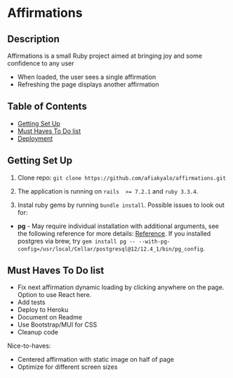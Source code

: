 # Affirmations

## Description

Affirmations is a small Ruby project aimed at bringing joy and some confidence to any user
 - When loaded, the user sees a single affirmation
 - Refreshing the page displays another affirmation

## Table of Contents
- [Getting Set Up](#getting-set-up)
- [Must Haves To Do list](#must-haves-to-do-list)
- [Deployment](#deployment)

## Getting Set Up
1. Clone repo: `git clone https://github.com/afiakyalo/affirmations.git`

2. The application is running on   `rails  >= 7.2.1` and `ruby 3.3.4`.

3. Instal ruby gems by running `bundle install`. Possible issues to look out for: 
 - **pg** - May require individual installation with additional arguments, see the following reference for more details: [Reference](https://michaelrigart.be/install-pg-ruby-gem-without-postgresql/). If you installed postgres via brew, try `gem install pg -- --with-pg-config=/usr/local/Cellar/postgresql@12/12.4_1/bin/pg_config`.


## Must Haves To Do list
- Fix next affirmation dynamic loading by clicking anywhere on the page. Option to use React here. 
- Add tests
- Deploy to Heroku
- Document on Readme
- Use Bootstrap/MUI for CSS 
- Cleanup code

Nice-to-haves:
- Centered affirmation with static image on half of page
- Optimize for different screen sizes

